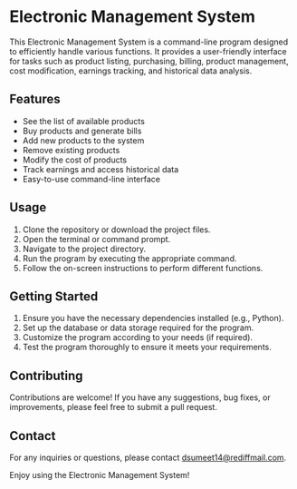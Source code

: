 # Electronic Management System

This Electronic Management System is a command-line program designed to efficiently handle various functions. It provides a user-friendly interface for tasks such as product listing, purchasing, billing, product management, cost modification, earnings tracking, and historical data analysis.

## Features
- See the list of available products
- Buy products and generate bills
- Add new products to the system
- Remove existing products
- Modify the cost of products
- Track earnings and access historical data
- Easy-to-use command-line interface

## Usage
1. Clone the repository or download the project files.
2. Open the terminal or command prompt.
3. Navigate to the project directory.
4. Run the program by executing the appropriate command.
5. Follow the on-screen instructions to perform different functions.

## Getting Started
1. Ensure you have the necessary dependencies installed (e.g., Python).
2. Set up the database or data storage required for the program.
3. Customize the program according to your needs (if required).
4. Test the program thoroughly to ensure it meets your requirements.

## Contributing
Contributions are welcome! If you have any suggestions, bug fixes, or improvements, please feel free to submit a pull request.

## Contact
For any inquiries or questions, please contact [dsumeet14@rediffmail.com](mailto:dsumeet14@rediffmail.com).

Enjoy using the Electronic Management System!
